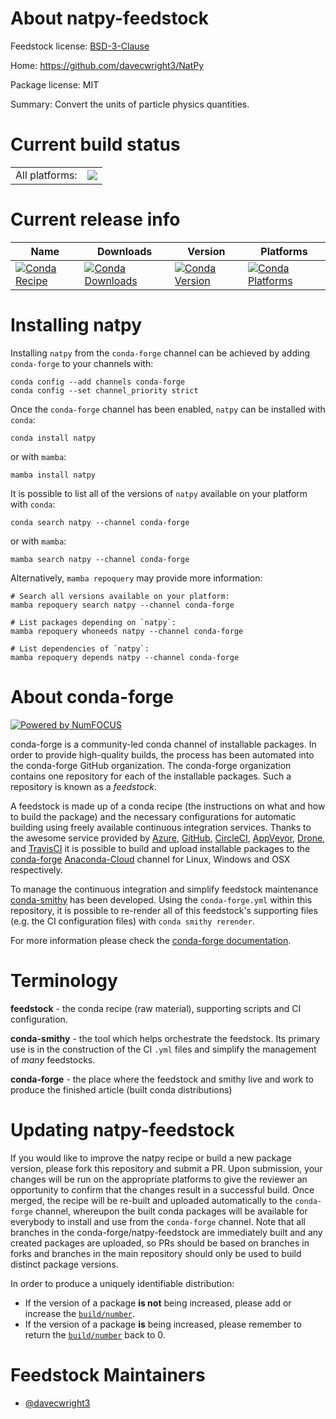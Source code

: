 About natpy-feedstock
=====================

Feedstock license: [BSD-3-Clause](https://github.com/conda-forge/natpy-feedstock/blob/main/LICENSE.txt)

Home: https://github.com/davecwright3/NatPy

Package license: MIT

Summary: Convert the units of particle physics quantities.

Current build status
====================


<table><tr><td>All platforms:</td>
    <td>
      <a href="https://dev.azure.com/conda-forge/feedstock-builds/_build/latest?definitionId=19846&branchName=main">
        <img src="https://dev.azure.com/conda-forge/feedstock-builds/_apis/build/status/natpy-feedstock?branchName=main">
      </a>
    </td>
  </tr>
</table>

Current release info
====================

| Name | Downloads | Version | Platforms |
| --- | --- | --- | --- |
| [![Conda Recipe](https://img.shields.io/badge/recipe-natpy-green.svg)](https://anaconda.org/conda-forge/natpy) | [![Conda Downloads](https://img.shields.io/conda/dn/conda-forge/natpy.svg)](https://anaconda.org/conda-forge/natpy) | [![Conda Version](https://img.shields.io/conda/vn/conda-forge/natpy.svg)](https://anaconda.org/conda-forge/natpy) | [![Conda Platforms](https://img.shields.io/conda/pn/conda-forge/natpy.svg)](https://anaconda.org/conda-forge/natpy) |

Installing natpy
================

Installing `natpy` from the `conda-forge` channel can be achieved by adding `conda-forge` to your channels with:

```
conda config --add channels conda-forge
conda config --set channel_priority strict
```

Once the `conda-forge` channel has been enabled, `natpy` can be installed with `conda`:

```
conda install natpy
```

or with `mamba`:

```
mamba install natpy
```

It is possible to list all of the versions of `natpy` available on your platform with `conda`:

```
conda search natpy --channel conda-forge
```

or with `mamba`:

```
mamba search natpy --channel conda-forge
```

Alternatively, `mamba repoquery` may provide more information:

```
# Search all versions available on your platform:
mamba repoquery search natpy --channel conda-forge

# List packages depending on `natpy`:
mamba repoquery whoneeds natpy --channel conda-forge

# List dependencies of `natpy`:
mamba repoquery depends natpy --channel conda-forge
```


About conda-forge
=================

[![Powered by
NumFOCUS](https://img.shields.io/badge/powered%20by-NumFOCUS-orange.svg?style=flat&colorA=E1523D&colorB=007D8A)](https://numfocus.org)

conda-forge is a community-led conda channel of installable packages.
In order to provide high-quality builds, the process has been automated into the
conda-forge GitHub organization. The conda-forge organization contains one repository
for each of the installable packages. Such a repository is known as a *feedstock*.

A feedstock is made up of a conda recipe (the instructions on what and how to build
the package) and the necessary configurations for automatic building using freely
available continuous integration services. Thanks to the awesome service provided by
[Azure](https://azure.microsoft.com/en-us/services/devops/), [GitHub](https://github.com/),
[CircleCI](https://circleci.com/), [AppVeyor](https://www.appveyor.com/),
[Drone](https://cloud.drone.io/welcome), and [TravisCI](https://travis-ci.com/)
it is possible to build and upload installable packages to the
[conda-forge](https://anaconda.org/conda-forge) [Anaconda-Cloud](https://anaconda.org/)
channel for Linux, Windows and OSX respectively.

To manage the continuous integration and simplify feedstock maintenance
[conda-smithy](https://github.com/conda-forge/conda-smithy) has been developed.
Using the ``conda-forge.yml`` within this repository, it is possible to re-render all of
this feedstock's supporting files (e.g. the CI configuration files) with ``conda smithy rerender``.

For more information please check the [conda-forge documentation](https://conda-forge.org/docs/).

Terminology
===========

**feedstock** - the conda recipe (raw material), supporting scripts and CI configuration.

**conda-smithy** - the tool which helps orchestrate the feedstock.
                   Its primary use is in the construction of the CI ``.yml`` files
                   and simplify the management of *many* feedstocks.

**conda-forge** - the place where the feedstock and smithy live and work to
                  produce the finished article (built conda distributions)


Updating natpy-feedstock
========================

If you would like to improve the natpy recipe or build a new
package version, please fork this repository and submit a PR. Upon submission,
your changes will be run on the appropriate platforms to give the reviewer an
opportunity to confirm that the changes result in a successful build. Once
merged, the recipe will be re-built and uploaded automatically to the
`conda-forge` channel, whereupon the built conda packages will be available for
everybody to install and use from the `conda-forge` channel.
Note that all branches in the conda-forge/natpy-feedstock are
immediately built and any created packages are uploaded, so PRs should be based
on branches in forks and branches in the main repository should only be used to
build distinct package versions.

In order to produce a uniquely identifiable distribution:
 * If the version of a package **is not** being increased, please add or increase
   the [``build/number``](https://docs.conda.io/projects/conda-build/en/latest/resources/define-metadata.html#build-number-and-string).
 * If the version of a package **is** being increased, please remember to return
   the [``build/number``](https://docs.conda.io/projects/conda-build/en/latest/resources/define-metadata.html#build-number-and-string)
   back to 0.

Feedstock Maintainers
=====================

* [@davecwright3](https://github.com/davecwright3/)

